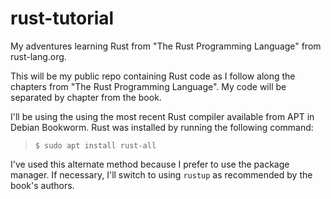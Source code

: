 # rust-tutorial
My adventures learning Rust from "The Rust Programming Language" from rust-lang.org.

This will be my public repo containing Rust code as I follow along the chapters from "The Rust Programming Language". My code will be separated by chapter from the book.

I'll be using the using the most recent Rust compiler available from APT in Debian Bookworm. Rust was installed by running the following command:

>`$ sudo apt install rust-all`

I've used this alternate method because I prefer to use the package manager. If necessary, I'll switch to using `rustup` as recommended by the book's authors.
